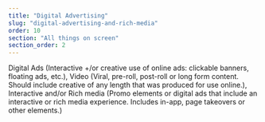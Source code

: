 ```yaml
---
title: "Digital Advertising"
slug: "digital-advertising-and-rich-media"
order: 10
section: "All things on screen"
section_order: 2
---
```


Digital Ads (Interactive +/or creative use of online ads: clickable banners, floating ads, etc.), Video (Viral, pre-roll, post-roll or long form content. Should include creative of any length that was produced for use online.), Interactive and/or Rich media (Promo elements or digital ads that include an interactive or rich media experience. Includes in-app, page takeovers or other elements.)